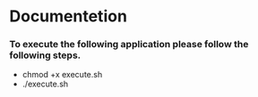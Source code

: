 # Documentetion 

###  To execute the following application please follow the following steps.

- chmod +x execute.sh 
- ./execute.sh 

